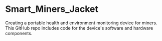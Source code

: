 # Smart_Miners_Jacket
Creating a portable health and environment monitoring device for miners. This GitHub repo includes code for the device's software and hardware components.
